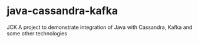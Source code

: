 # java-cassandra-kafka

JCK A project to demonstrate integration of Java with Cassandra, Kafka and some other technologies